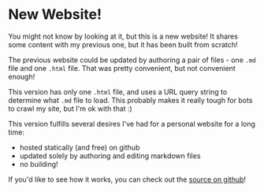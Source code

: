 # New Website!

You might not know by looking at it, but this is a new website! It shares some content with my previous one, but it has been built from scratch!

The previous website could be updated by authoring a pair of files - one `.md` file and one `.html` file. That was pretty convenient, but not convenient enough!

This version has only one `.html` file, and uses a URL query string to determine what `.md` file to load. This probably makes it really tough for bots to crawl my site, but I'm ok with that :)

This version fulfills several desires I've had for a personal website for a long time:
- hosted statically (and free) on github
- updated solely by authoring and editing markdown files
- no building!

If you'd like to see how it works, you can check out the [source on github](https://github.com/01010111/01010111.github.io)!